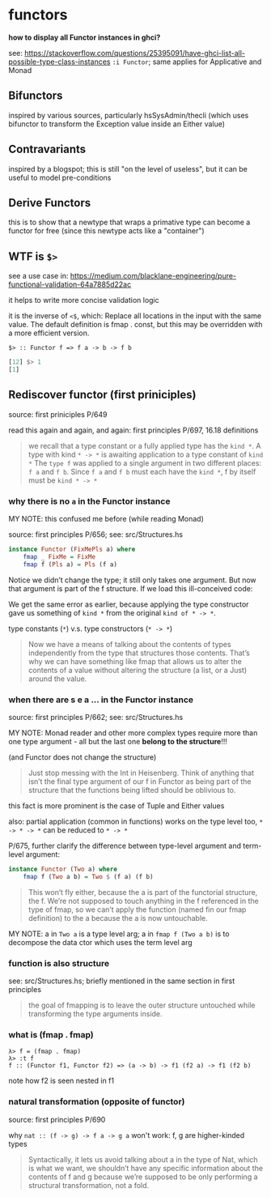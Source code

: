 # functors

**how to display all Functor instances in ghci?**

see: <https://stackoverflow.com/questions/25395091/have-ghci-list-all-possible-type-class-instances>
`:i Functor`; same applies for Applicative and Monad

## Bifunctors

inspired by various sources, particularly hsSysAdmin/thecli (which uses
bifunctor to transform the Exception value inside an Either value)

## Contravariants

inspired by a blogspot; this is still "on the level of useless",
but it can be useful to model pre-conditions

## Derive Functors

this is to show that a newtype that wraps a primative type can become
a functor for free (since this newtype acts like a "container")

## WTF is `$>`

see a use case in: <https://medium.com/blacklane-engineering/pure-functional-validation-64a7885d22ac>

it helps to write more concise validation logic

it is the inverse of `<$`, which:
Replace all locations in the input with the same value. The default definition is fmap . const, but this may be overridden with a more efficient version.

`$> :: Functor f => f a -> b -> f b`

```haskell
[12] $> 1
[1]
```

## Rediscover functor (first priniciples)

source: first priniciples P/649

read this again and again, and again: first principles P/697, 16.18 definitions

> we recall that a type constant or a fully applied type has the `kind *`.
> A type with kind `* -> *` is awaiting application to a type constant of `kind *`
> The `type f` was applied to a single argument in two different places: `f a`
> and `f b`. Since `f a` and `f b` must each have the `kind *`, f by itself must be `kind * -> *`

### why there is no `a` in the Functor instance

MY NOTE: this confused me before (while reading Monad)

source: first principles P/656; see: src/Structures.hs

```haskell
instance Functor (FixMePls a) where
    fmap _ FixMe = FixMe
    fmap f (Pls a) = Pls (f a)
```

Notice we didn’t change the type; it still only takes one argument. But now that argument is part of the f structure. If we load this ill-conceived code:

We get the same error as earlier, because applying the type constructor gave us something of `kind *` from the original `kind of * -> *`.

type constants (`*`) v.s. type constructors (`* -> *`)

> Now we have a means of talking about the contents of types independently from the type that structures those contents. That’s why we can have something like fmap that allows us to alter the contents of a value without altering the structure (a list, or a Just) around the value.

### when there are s e a ... in the Functor instance

source: first principles P/662; see: src/Structures.hs

MY NOTE: Monad reader and other more complex types require more than
one type argument - all but the last one **belong to the structure**!!!

(and Functor does not change the structure)

> Just stop messing with the Int in Heisenberg. Think of anything that isn’t the final type argument of our f in Functor as being part of the structure that the functions being lifted should be oblivious to.

this fact is more prominent is the case of Tuple and Either values

also: partial application (common in functions) works on the type level too,
`* -> * -> *` can be reduced to `* -> *`

P/675, further clarify the difference between type-level argument and
term-level argument:

```haskell
instance Functor (Two a) where
    fmap f (Two a b) = Two $ (f a) (f b)
```

> This won’t fly either, because the a is part of the functorial structure, the f. We’re not supposed to touch anything in the f referenced in the type of fmap, so we can’t apply the function (named fin our fmap definition) to the a because the a is now untouchable.

MY NOTE: a in `Two a` is a type level arg; a in `fmap f (Two a b)` is to
decompose the data ctor which uses the term level arg

### function is also structure

see: src/Structures.hs; briefly mentioned in the same section in
first principles

> the goal of fmapping is to leave the outer structure untouched while transforming the type arguments inside.

### what is (fmap . fmap)

```text
λ> f = (fmap . fmap)
λ> :t f
f :: (Functor f1, Functor f2) => (a -> b) -> f1 (f2 a) -> f1 (f2 b)
```

note how f2 is seen nested in f1

### natural transformation (opposite of functor)

source: first principles P/690

why `nat :: (f -> g) -> f a -> g a` won't work: f, g are higher-kinded
types

> Syntactically, it lets us avoid talking about a in the type of Nat, which is what we want, we shouldn’t have any specific information about the contents of f and g because we’re supposed to be only performing a structural transformation, not a fold.

